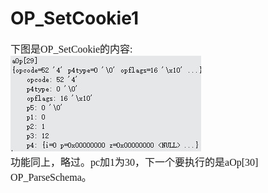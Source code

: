 # OP_SetCookie1
<font face="微软雅黑" size="3px">

下图是OP_SetCookie的内容:  
 ![]( 4-5-33.jpg)  
功能同上，略过。pc加1为30，下一个要执行的是aOp[30] OP_ParseSchema。
